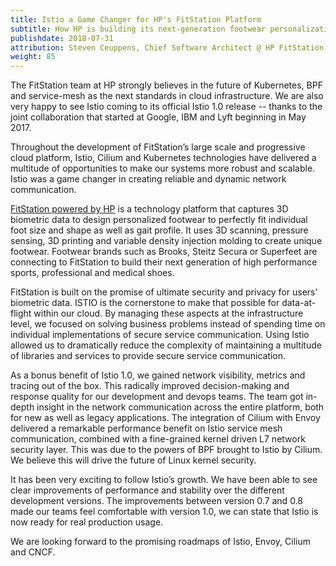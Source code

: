 ```yaml
---
title: Istio a Game Changer for HP's FitStation Platform
subtitle: How HP is building its next-generation footwear personalization platform on Istio.
publishdate: 2018-07-31
attribution: Steven Ceuppens, Chief Software Architect @ HP FitStation, Open Source Advocate / Contributor
weight: 85
---
```


The FitStation team at HP strongly believes in the future of Kubernetes, BPF and service-mesh as the next standards in cloud infrastructure. We are also very happy to see Istio coming to its official Istio 1.0 release -- thanks to the joint collaboration that started at Google, IBM and Lyft beginning in May 2017.

Throughout the development of FitStation’s large scale and progressive cloud platform, Istio, Cilium and Kubernetes technologies have delivered a multitude of opportunities to make our systems more robust and scalable. Istio was a game changer in creating reliable and dynamic network communication.

[FitStation powered by HP](http://www.fitstation.com) is a technology platform that captures 3D biometric data to design personalized footwear to perfectly fit individual foot size and shape as well as gait profile. It uses 3D scanning, pressure sensing, 3D printing and variable density injection molding to create unique footwear. Footwear brands such as Brooks, Steitz Secura or Superfeet are connecting to FitStation to build their next generation of high performance sports, professional and medical shoes.

FitStation is built on the promise of ultimate security and privacy for users' biometric data. ISTIO is the cornerstone to make that possible for data-at-flight within our cloud. By managing these aspects at the infrastructure level, we focused on solving business problems instead of spending time on individual implementations of secure service communication. Using Istio allowed us to dramatically reduce the complexity of maintaining a multitude of libraries and services to provide secure service communication.

As a bonus benefit of Istio 1.0, we gained network visibility, metrics and tracing out of the box. This radically improved decision-making and response quality for our development
and devops teams. The team got in-depth insight in the network communication across the entire platform, both for new as well as legacy applications. The integration of Cilium
with Envoy delivered a remarkable performance benefit on Istio service mesh communication, combined with a fine-grained kernel driven L7 network security layer. This was due to the powers of BPF brought to Istio by Cilium. We believe this will drive the future of Linux kernel security.

It has been very exciting to follow Istio’s growth. We have been able to see clear improvements of performance and stability over the different development versions. The improvements between version 0.7 and 0.8 made our teams feel comfortable with version 1.0, we can state that Istio is now ready for real production usage.

We are looking forward to the promising roadmaps of Istio, Envoy, Cilium and CNCF.

